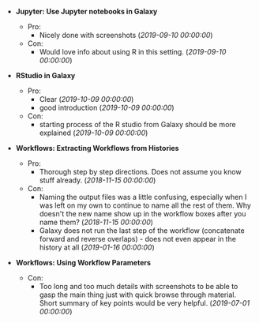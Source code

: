 - **Jupyter: Use Jupyter notebooks in Galaxy**
  - Pro:
    - Nicely done with screenshots (*2019-09-10 00:00:00*)
  - Con:
    - Would love info about using R in this setting. (*2019-09-10 00:00:00*)

- **RStudio in Galaxy**
  - Pro:
    - Clear (*2019-10-09 00:00:00*)
    - good introduction (*2019-10-09 00:00:00*)
  - Con:
    - starting process of the R studio from Galaxy should be more explained (*2019-10-09 00:00:00*)

- **Workflows: Extracting Workflows from Histories**
  - Pro:
    - Thorough step by step directions. Does not assume you know stuff already. (*2018-11-15 00:00:00*)
  - Con:
    - Naming the output files was a little confusing, especially when I was left on my own to continue to name all the rest of them. Why doesn't the new name show up in the workflow boxes after you name them? (*2018-11-15 00:00:00*)
    - Galaxy does not run the last step of the workflow (concatenate forward and reverse overlaps) - does not even appear in the history at all  (*2019-01-16 00:00:00*)

- **Workflows: Using Workflow Parameters**

  - Con:
    - Too long and too much details with screenshots to be able to gasp the main thing just with quick browse through material. Short summary of key points would be very helpful. (*2019-07-01 00:00:00*)

